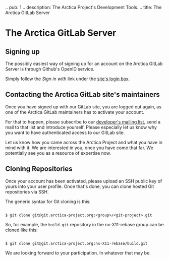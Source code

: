 .. pub: 1
.. description: The Arctica Project's Development Tools.
.. title: The Arctica GitLab Server

# The Arctica GitLab Server

## Signing up

The possibly easiest way of signing up for an account on the Arctica GitLab Server is through Github's OpenID service.

Simply follow the _Sign in with <Github-Logo>_ link under the [site's login box](https://git.arctica-project.org).

## Contacting the Arctica GitLab site's maintainers

Once you have signed up with our GitLab site, you are logged out again, as one of the Arctica GitLab maintainers has to activate your account.

For that to happen, please subscribe to our [developer's mailing list](https://lists.arctica-project.org/listinfo/devs), send a mail to that list and introduce yourself. Please especially let us know why you want to have authenticated access to our GitLab site.

Let us know how you came across the Arctica Project and what you have in mind with it. We are interested in you, once you have come that far. We potentially see you as a resource of expertise now.

## Cloning Repositories

Once your account has been activated, please upload an SSH public key of yours into your user profile. Once that's done, you can clone hosted Git repositories via SSH.

The generic syntax for Git cloning is this:

```

$ git clone git@git.arctica-project.org:<group>/<git-project>.git
```

So, for example, the ``build.git`` repository in the nx-X11-rebase group can be cloned like this:

```

$ git clone git@git.arctica-project.org:nx-X11-rebase/build.git
```

We are looking forward to your participation. In whatever that may be.

